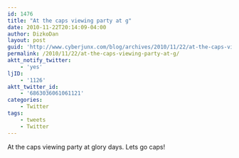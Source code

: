 ```yaml
---
id: 1476
title: "At the caps viewing party at g"
date: 2010-11-22T20:14:09-04:00
author: DizkoDan
layout: post
guid: 'http://www.cyberjunx.com/blog/archives/2010/11/22/at-the-caps-viewing-party-at-g/'
permalink: /2010/11/22/at-the-caps-viewing-party-at-g/
aktt_notify_twitter:
    - 'yes'
ljID:
    - '1126'
aktt_twitter_id:
    - '6863036061061121'
categories:
    - Twitter
tags:
    - tweets
    - Twitter
---
```


At the caps viewing party at glory days. Lets go caps!